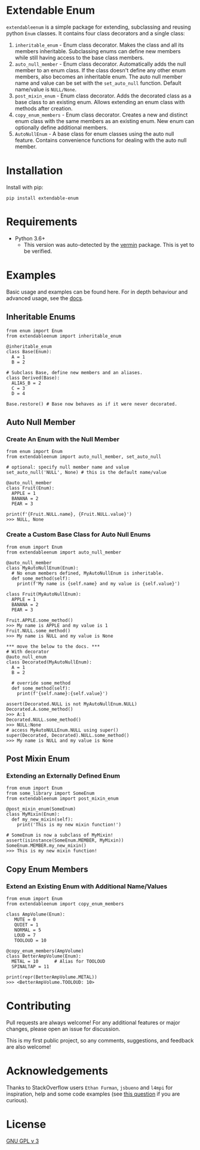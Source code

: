 # Extendable Enum

`extendableenum` is a simple package for extending, subclassing and reusing python `Enum` classes.
It contains four class decorators and a single class:
1. `inheritable_enum` - Enum class decorator. Makes the class and all its members inheritable. 
Subclassing enums can define new members while still having access to the base class members. 
2. `auto_null_member` - Enum class decorator. Automatically adds the null member to an enum class.
If the class doesn't define any other enum members, also becomes an inheritable enum. The auto null 
member name and value can be set with the `set_auto_null` function. Default name/value is
`NULL/None`.
3. `post_mixin_enum` - Enum class decorator. Adds the decorated class as a base class to an existing
enum. Allows extending an enum class with methods after creation.
4. `copy_enum_members` - Enum class decorator. Creates a new and distinct enum class with the same
members as an existing enum. New enum can optionally define additional members.
5. `AutoNullEnum` - A base class for enum classes using the auto null feature. Contains convenience
functions for dealing with the auto null member.

# Installation

Install with pip:

```
pip install extendable-enum
```

# Requirements

- Python 3.6+
  - This version was auto-detected by the [vermin](https://github.com/netromdk/vermin) package.
  This is yet to be verified.

# Examples
Basic usage and examples can be found here. For in depth behaviour and advanced
usage, see the [docs](link.com).
## Inheritable Enums
```
from enum import Enum
from extendableenum import inheritable_enum

@inheritable_enum
class Base(Enum):
  A = 1
  B = 2

# Subclass Base, define new members and an aliases.
class Derived(Base):
  ALIAS_B = 2
  C = 3
  D = 4

Base.restore() # Base now behaves as if it were never decorated.
```

## Auto Null Member
### Create An Enum with the Null Member
```
from enum import Enum
from extendableenum import auto_null_member, set_auto_null

# optional: specify null member name and value
set_auto_null('NULL', None) # this is the default name/value

@auto_null_member
class Fruit(Enum):
  APPLE = 1
  BANANA = 2
  PEAR = 3

print(f'{Fruit.NULL.name}, {Fruit.NULL.value}')
>>> NULL, None
```
### Create a Custom Base Class for Auto Null Enums
```
from enum import Enum
from extendableenum import auto_null_member

@auto_null_member
class MyAutoNullEnum(Enum):
  # No enum members defined, MyAutoNullEnum is inheritable.
  def some_method(self):
    print(f'My name is {self.name} and my value is {self.value}')

class Fruit(MyAutoNullEnum):
  APPLE = 1
  BANANA = 2
  PEAR = 3

Fruit.APPLE.some_method()
>>> My name is APPLE and my value is 1
Fruit.NULL.some_method()
>>> My name is NULL and my value is None

*** move the below to the docs. ***
# With decorator
@auto_null_enum
class Decorated(MyAutoNullEnum):
  A = 1
  B = 2
  
  # override some_method
  def some_method(self):
    print(f'{self.name}:{self.value}')

assert(Decorated.NULL is not MyAutoNullEnum.NULL)
Decorated.A.some_method()
>>> A:1
Decorated.NULL.some_method()
>>> NULL:None
# access MyAutoNULLEnum.NULL using super()
super(Decorated, Decorated).NULL.some_method()
>>> My name is NULL and my value is None
```

## Post Mixin Enum
### Extending an Externally Defined Enum
```
from enum import Enum
from some_library import SomeEnum
from extendableenum import post_mixin_enum

@post_mixin_enum(SomeEnum)
class MyMixin(Enum):
  def my_new_mixin(self):
    print('This is my new mixin function!')

# SomeEnum is now a subclass of MyMixin!
assert(isinstance(SomeEnum.MEMBER, MyMixin))
SomeEnum.MEMBER.my_new_mixin()
>>> This is my new mixin function!
```

## Copy Enum Members
### Extend an Existing Enum with Additional Name/Values
```
from enum import Enum
from extendableenum import copy_enum_members

class AmpVolume(Enum):
   MUTE = 0
   QUIET = 1
   NORMAL = 5
   LOUD = 7
   TOOLOUD = 10
   
@copy_enum_members(AmpVolume)
class BetterAmpVolume(Enum):
  METAL = 10      # Alias for TOOLOUD
  SPINALTAP = 11
  
print(repr(BetterAmpVolume.METAL))
>>> <BetterAmpVolume.TOOLOUD: 10>

```

# Contributing
Pull requests are always welcome! For any additional features or major changes,
please open an issue for discussion.

This is my first public project, so any comments, suggestions, and feedback are also welcome!

# Acknowledgements
Thanks to StackOverflow users `Ethan Furman`, `jsbueno` and `l4mpi` for
inspiration, help and some code examples (see 
[this question](https://stackoverflow.com/questions/72100527/add-a-mixin-to-python-enum-after-its-created)
if you are curious).
# License
[GNU GPL v 3](https://www.gnu.org/licenses/gpl-3.0.en.html)
